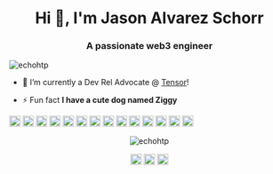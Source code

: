 <h1 align="center">Hi 👋, I'm Jason Alvarez Schorr</h1>
<h3 align="center">A passionate web3 engineer</h3>
<p align="left"> <img src="https://komarev.com/ghpvc/?username=echohtp" alt="echohtp" /> </p>

- 🔭 I’m currently a Dev Rel Advocate @ [Tensor](https://tensor.so)!

- ⚡ Fun fact **I have a cute dog named Ziggy**

<p align="left"><img src="https://echohtp.github.io/devicon/icons/react/react-original-wordmark.svg" alt="react" width="20" height="20"/> <img src="https://echohtp.github.io/devicon/icons/amazonwebservices/amazonwebservices-original-wordmark.svg" alt="amazonwebservices" width="20" height="20"/> <img src="https://echohtp.github.io/devicon/icons/backbonejs/backbonejs-original-wordmark.svg" alt="backbonejs" width="20" height="20"/> <img src="https://echohtp.github.io/devicon/icons/bootstrap/bootstrap-plain.svg" alt="bootstrap" width="20" height="20"/> <img src="https://echohtp.github.io/devicon/icons/css3/css3-original-wordmark.svg" alt="css3" width="20" height="20"/> <img src="https://echohtp.github.io/devicon/icons/django/django-original.svg" alt="django" width="20" height="20"/> <img src="https://echohtp.github.io/devicon/icons/docker/docker-original-wordmark.svg" alt="docker" width="20" height="20"/> <img src="https://echohtp.github.io/devicon/icons/html5/html5-original-wordmark.svg" alt="html5" width="20" height="20"/> <img src="https://echohtp.github.io/devicon/icons/javascript/javascript-original.svg" alt="javascript" width="20" height="20"/> <img src="https://echohtp.github.io/devicon/icons/mongodb/mongodb-original-wordmark.svg" alt="mongodb" width="20" height="20"/> <img src="https://echohtp.github.io/devicon/icons/mysql/mysql-original-wordmark.svg" alt="mysql" width="20" height="20"/> <img src="https://echohtp.github.io/devicon/icons/postgresql/postgresql-original-wordmark.svg" alt="postgresql" width="20" height="20"/> <img src="https://echohtp.github.io/devicon/icons/redis/redis-original-wordmark.svg" alt="redis" width="20" height="20"/> <img src="https://echohtp.github.io/devicon/icons/nodejs/nodejs-original-wordmark.svg" alt="nodejs" width="20" height="20"/></p><p align="center"> <img src="https://github-readme-stats.vercel.app/api?username=echohtp&show_icons=true" alt="echohtp" /> </p>

<p align="center">
<a href="https://dev.to/0xbanana" target="blank"><img align="center" src="https://cdn.jsdelivr.net/npm/simple-icons@3.0.1/icons/dev-dot-to.svg" alt="0xbanana" height="20" width="20" /></a>
<a href="https://twitter.com/0xbanana" target="blank"><img align="center" src="https://cdn.jsdelivr.net/npm/simple-icons@3.0.1/icons/twitter.svg" alt="0xbanana" height="20" width="20" /></a>
<a href="https://linkedin.com/in/jasonschorr" target="blank"><img align="center" src="https://cdn.jsdelivr.net/npm/simple-icons@3.0.1/icons/linkedin.svg" alt="jasonschorr" height="20" width="20" /></a>
</p>
